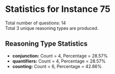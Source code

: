# Statistics for Instance 75<br/>
Total number of questions: 14<br/>
Total 3 unique reasoning types are produced.<br/>
## Reasoning Type Statistics<br/>
- **conjunction:** Count = 4, Percentage = 28.57%<br/>
- **quantifiers:** Count = 4, Percentage = 28.57%<br/>
- **counting:** Count = 6, Percentage = 42.86%<br/>
